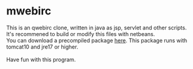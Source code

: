 # mwebirc
 This is an qwebirc clone, written in java as jsp, servlet and other scripts.<br>
 It's recommened to build or modify this files with netbeans.<br>
 You can download a precompiled package [here](https://github.com/user-attachments/files/16740224/mwebirc.zip).
 This package runs with tomcat10 and jre17 or higher.<br>
<br>
 Have fun with this program.<br>
